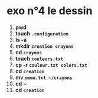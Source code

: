 **exo n°4 le dessin**
=======================
1. **pwd**
2. **touch** **```.configuration```**
3. **ls -a**
4. **mkdir** **```creation crayons```**
5. **cd** **```crayons```** 
6. **touch** **```couleurs.txt```**
7. **cp -r** **```couleur.txt colors.txt```**
8. **cd** **```creation```**
9. **mv** **```omme.txt ~/crayons```**
10. **cd ~**
11. **cd** **```creation```**